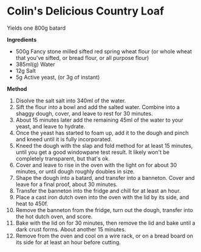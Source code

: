 # Colin's Delicious Country Loaf

Yields one 800g batard

**Ingredients**

* 500g Fancy stone milled sifted red spring wheat flour (or whole wheat that you've sifted, or bread flour, or all purpose flour)
* 385ml(g) Water
* 12g Salt
* 5g Active yeast, (or 3g of instant)

**Method**

1. Disolve the salt salt into 340ml of the water.
2. Sift the flour into a bowl and add the salted water. Combine into a shaggy dough, cover, and leave to rest for 30 minutes.
3. About 15 minutes later add the remaining 45ml of the water to your yeast, and leave to hydrate.
4. Once the yeast has started to foam up, add it to the dough and pinch and kneed until it is fully incorporated.
5. Kneed the dough with the slap and fold method for at least 15 minutes, until you get a good windowpane test result. It likely won't be completely transparent, but that's ok.
6. Cover and leave to rise in the oven with the light on for about 30 minutes, or until dough roughly doubles in size.
7. Shape the dough into a batard, and transfer into a banneton. Cover and leave for a final proof, about 30 minutes.
8. Transfer the banneton into the fridge and chill for at least an hour.
9. Place a cast iron dutch oven into the oven with the lid by its side, and heat to 450f.
10. Remove the banneton from the fridge, turn out the dough, transfer into the hot dutch oven, and score.
11. Bake with the lid on for 30 minutes, then remove the lid and bake until a dark crust forms. About another 15 minutes.
12. Remove from the oven and cool on a wire rack, or on a bread board on its side for at least an hour before cutting.


